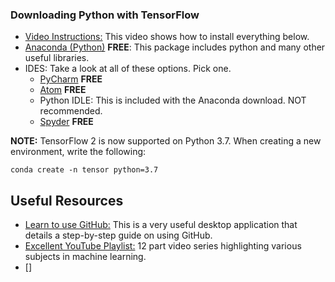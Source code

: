 ### Downloading Python with TensorFlow
- [Video Instructions:](https://www.youtube.com/watch?v=ujTCoH21GlA&list=PLzMcBGfZo4-mP7qA9cagf68V06sko5otr&index=2&t=0s) This video shows how to install everything below.  
- [Anaconda (Python)](https://www.anaconda.com/distribution/) **FREE**: This package includes python and many other useful libraries. 
- IDES: Take a look at all of these options. Pick one.
	- [PyCharm](https://www.jetbrains.com/pycharm/) **FREE** 
	- [Atom](https://atom.io/) **FREE**
	- Python IDLE: This is included with the Anaconda download. NOT recommended.
	- [Spyder](https://www.spyder-ide.org/) **FREE**

**NOTE:** TensorFlow 2 is now supported on Python 3.7. When creating a new environment, write the following:
```
conda create -n tensor python=3.7
```

## Useful Resources
- [Learn to use GitHub:](https://github.com/jlord/git-it-electron) This is a very useful desktop application that details a step-by-step guide on using GitHub.
- [Excellent YouTube Playlist:](https://www.youtube.com/playlist?list=PLzMcBGfZo4-mP7qA9cagf68V06sko5otr) 12 part video series highlighting various subjects in machine learning.
- []

